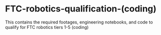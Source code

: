# FTC-robotics-qualification-(coding)
This contains the required footages, engineering notebooks, and code to qualify for FTC robotics tiers 1-5 (coding)

